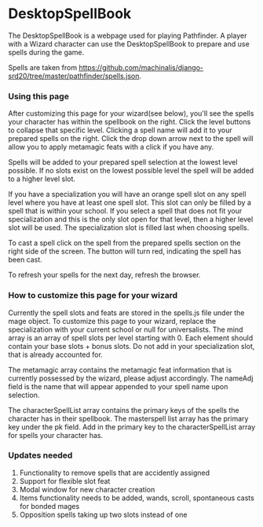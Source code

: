 # DesktopSpellBook

The DesktopSpellBook is a webpage used for playing Pathfinder. A player with a Wizard character can use the DesktopSpellBook to prepare and use spells during the game. 

Spells are taken from https://github.com/machinalis/django-srd20/tree/master/pathfinder/spells.json. 

<h3>Using this page</h3>
After customizing this page for your wizard(see below), you'll see the spells your character has within the spellbook on the right. Click the level buttons to collapse that specific level. Clicking a spell name will add it to your prepared spells on the right. Click the drop down arrow next to the spell will allow you to apply metamagic feats with a click if you have any. 

Spells will be added to your prepared spell selection at the lowest level possible. If no slots exist on the lowest possible level the spell will be added to a higher level slot. 

If you have a specialization you will have an orange spell slot on any spell level where you have at least one spell slot. This slot can only be filled by a spell that is within your school. If you select a spell that does not fit your specialization and this is the only slot open for that level, then a higher level slot will be used. The specialization slot is filled last when choosing spells. 

To cast a spell click on the spell from the prepared spells section on the right side of the screen. The button will turn red, indicating the spell has been cast. 

To refresh your spells for the next day, refresh the browser. 

<h3>How to customize this page for your wizard</h3>

Currently the spell slots and feats are stored in the spells.js file under the mage object. 
To customize this page to your wizard, replace the specialization with your current school or null for universalists.
The mind array is an array of spell slots per level starting with 0. Each element should contain your base slots + bonus slots.
Do not add in your specialization slot, that is already accounted for. 

The metamagic array contains the metamagic feat information that is currently possessed by the wizard, please adjust accordingly.
The nameAdj field is the name that will appear appended to your spell name upon selection. 

The characterSpellList array contains the primary keys of the spells the character has in their spellbook. The masterspell list array
has the primary key under the pk field. Add in the primary key to the characterSpellList array for spells your character has. 

<h3>Updates needed</h3>
<ol>
<li>Functionality to remove spells that are accidently assigned</li>
<li>Support for flexible slot feat</li>
<li>Modal window for new character creation</li>
<li>Items functionality needs to be added, wands, scroll, spontaneous casts for bonded mages</li>
<li>Opposition spells taking up two slots instead of one</li>
</ol>
